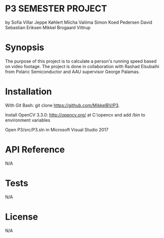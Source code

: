 # P3 SEMESTER PROJECT
by
Sofia Villar
Jeppe Køhlert
Miicha Valiima
Simon Koed Pedersen
David Sebastian Eriksen
Mikkel Brogaard Vittrup

# Synopsis
The purpose of this project is to calculate a person's running speed based on video footage. The project is done in collaboration with Rashad Elsubaihi from Polaric Semiconductor and AAU supervisor George Palamas.

# Installation
With Git Bash:
    git clone https://github.com/MikkelBV/P3.

Install OpenCV 3.3.0:
    http://opencv.org/
at C:\opencv
and add /bin to environment variables

Open 
    P3/src/P3.sln
in Microsoft Visual Studio 2017

# API Reference
N/A 

# Tests
N/A

# License
N/A